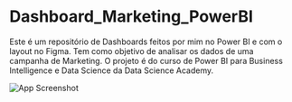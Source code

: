 # Dashboard_Marketing_PowerBI
Este é um repositório de Dashboards feitos por mim no Power BI e com o layout no Figma. Tem como objetivo de analisar os dados de uma campanha de Marketing. O projeto é do curso de Power BI para Business Intelligence e Data Science da Data Science Academy.


![App Screenshot](images/Vis%C3%A3o%20Cliente.jpg)